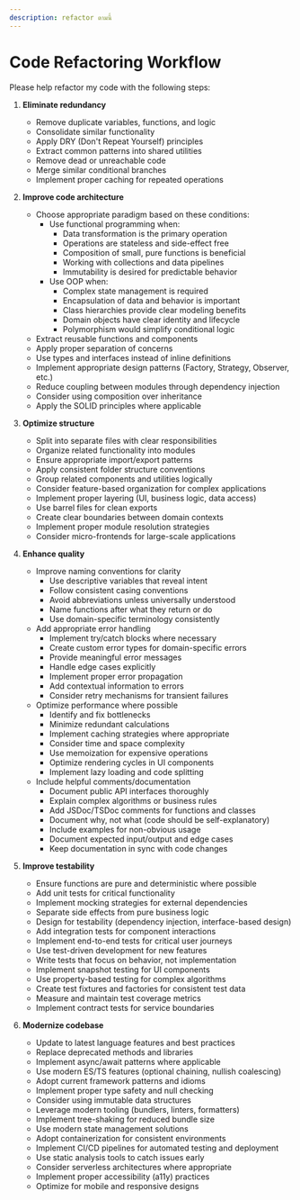 ```yaml
---
description: refactor ตามนี้
---
```


# Code Refactoring Workflow

Please help refactor my code with the following steps:

1. **Eliminate redundancy**
   - Remove duplicate variables, functions, and logic
   - Consolidate similar functionality
   - Apply DRY (Don't Repeat Yourself) principles
   - Extract common patterns into shared utilities
   - Remove dead or unreachable code
   - Merge similar conditional branches
   - Implement proper caching for repeated operations

2. **Improve code architecture**
   - Choose appropriate paradigm based on these conditions:
     - Use functional programming when:
       - Data transformation is the primary operation
       - Operations are stateless and side-effect free
       - Composition of small, pure functions is beneficial
       - Working with collections and data pipelines
       - Immutability is desired for predictable behavior
     - Use OOP when:
       - Complex state management is required
       - Encapsulation of data and behavior is important
       - Class hierarchies provide clear modeling benefits
       - Domain objects have clear identity and lifecycle
       - Polymorphism would simplify conditional logic
   - Extract reusable functions and components
   - Apply proper separation of concerns
   - Use types and interfaces instead of inline definitions
   - Implement appropriate design patterns (Factory, Strategy, Observer, etc.)
   - Reduce coupling between modules through dependency injection
   - Consider using composition over inheritance
   - Apply the SOLID principles where applicable

3. **Optimize structure**
   - Split into separate files with clear responsibilities
   - Organize related functionality into modules
   - Ensure appropriate import/export patterns
   - Apply consistent folder structure conventions
   - Group related components and utilities logically
   - Consider feature-based organization for complex applications
   - Implement proper layering (UI, business logic, data access)
   - Use barrel files for clean exports
   - Create clear boundaries between domain contexts
   - Implement proper module resolution strategies
   - Consider micro-frontends for large-scale applications

4. **Enhance quality**
   - Improve naming conventions for clarity
     - Use descriptive variables that reveal intent
     - Follow consistent casing conventions
     - Avoid abbreviations unless universally understood
     - Name functions after what they return or do
     - Use domain-specific terminology consistently
   - Add appropriate error handling
     - Implement try/catch blocks where necessary
     - Create custom error types for domain-specific errors
     - Provide meaningful error messages
     - Handle edge cases explicitly
     - Implement proper error propagation
     - Add contextual information to errors
     - Consider retry mechanisms for transient failures
   - Optimize performance where possible
     - Identify and fix bottlenecks
     - Minimize redundant calculations
     - Implement caching strategies where appropriate
     - Consider time and space complexity
     - Use memoization for expensive operations
     - Optimize rendering cycles in UI components
     - Implement lazy loading and code splitting
   - Include helpful comments/documentation
     - Document public API interfaces thoroughly
     - Explain complex algorithms or business rules
     - Add JSDoc/TSDoc comments for functions and classes
     - Document why, not what (code should be self-explanatory)
     - Include examples for non-obvious usage
     - Document expected input/output and edge cases
     - Keep documentation in sync with code changes

5. **Improve testability**
   - Ensure functions are pure and deterministic where possible
   - Add unit tests for critical functionality
   - Implement mocking strategies for external dependencies
   - Separate side effects from pure business logic
   - Design for testability (dependency injection, interface-based design)
   - Add integration tests for component interactions
   - Implement end-to-end tests for critical user journeys
   - Use test-driven development for new features
   - Write tests that focus on behavior, not implementation
   - Implement snapshot testing for UI components
   - Use property-based testing for complex algorithms
   - Create test fixtures and factories for consistent test data
   - Measure and maintain test coverage metrics
   - Implement contract tests for service boundaries
   
6. **Modernize codebase**
   - Update to latest language features and best practices
   - Replace deprecated methods and libraries
   - Implement async/await patterns where applicable
   - Use modern ES/TS features (optional chaining, nullish coalescing)
   - Adopt current framework patterns and idioms
   - Implement proper type safety and null checking
   - Consider using immutable data structures
   - Leverage modern tooling (bundlers, linters, formatters)
   - Implement tree-shaking for reduced bundle size
   - Use modern state management solutions
   - Adopt containerization for consistent environments
   - Implement CI/CD pipelines for automated testing and deployment
   - Use static analysis tools to catch issues early
   - Consider serverless architectures where appropriate
   - Implement proper accessibility (a11y) practices
   - Optimize for mobile and responsive designs